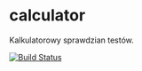 # calculator


Kalkulatorowy sprawdzian testów.

[![Build Status](https://travis-ci.org/erucesten/calculator.svg?branch=master)](https://travis-ci.org/erucesten/calculator)
